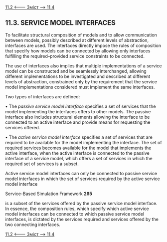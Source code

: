 [11.2 <--- ](11_2.md) [   Зміст   ](README.md) [--> 11.4](11_4.md)

## 11.3. SERVICE MODEL INTERFACES

To facilitate structural composition of models and to allow communication between models, possibly described at different levels of abstraction, interfaces are used. The interfaces directly impose the rules of composition that specify how models can be connected by allowing only interfaces fulfilling the required–provided service constraints to be connected.

The use of interfaces also implies that multiple implementations of a service model can be constructed and be seamlessly interchanged, allowing different implementations to be investigated and described at different levels of abstraction, constrained only by the requirement that the service model implementations considered must implement the same interfaces.

Two types of interfaces are defined:

•   The *passive service model interface* specifies a set of services that the model implementing the interfaces offers to other models. The passive interface also includes structural elements allowing the interface to be connected to an active interface and provide means for requesting the services offered.

•   The *active service model interface* specifies a set of services that are required to be available for the model implementing the interface. The set of required services becomes available for the model that implements the active interface, when the active interface is connected to the passive interface of a service model, which offers a set of services in which the required set of services is a subset.

 

Active service model interfaces can only be connected to passive service model interfaces in which the set of services required by the active service model interface



Service-Based Simulation Framework                            **265**

 

is a subset of the services offered by the passive service model interface. In essence, the composition rules, which specify which active service model interfaces can be connected to which passive service model interfaces, is dictated by the services required and services offered by the two connecting interfaces.

[11.2 <--- ](11_2.md) [   Зміст   ](README.md) [--> 11.4](11_4.md)